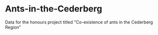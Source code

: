 # Ants-in-the-Cederberg
Data for the honours project titled "Co-existence of ants in the Cederberg Region"
